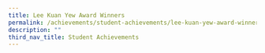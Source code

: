 ```yaml
---
title: Lee Kuan Yew Award Winners
permalink: /achievements/student-achievements/lee-kuan-yew-award-winners/
description: ""
third_nav_title: Student Achievements
---
```


